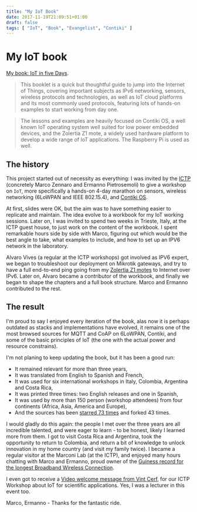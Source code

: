 ```yaml
---
title: "My IoT Book"
date: 2017-11-19T21:09:51+01:00
draft: false
tags: [ "IoT", "Book", "Evangelist", "Contiki" ]
---
```


# My IoT book

[My book: IoT in five Days](https://github.com/alignan/IPv6-WSN-book).

>This booklet is a quick but thoughtful guide to jump into the Internet of Things, covering important subjects as IPv6 networking, sensors, wireless protocols and technologies, as well as IoT cloud platforms and its most commonly used protocols, featuring lots of hands-on examples to start working from day one.

>The lessons and examples are heavily focused on Contiki OS, a well known IoT operating system well suited for low power embedded devices, and the Zolertia Z1 mote, a widely used hardware platform to develop a wide range of IoT applications. The Raspberry Pi is used as well.

## The history

This project started out of necessity as everything: I was invited by the [ICTP](https://www.ictp.it) (concretely Marco Zennaro and Ermanno Pietrosemoli) to give a workshop on `IoT`, more specifically a hands-on 4-day marathon on sensors, wireless networking (6LoWPAN and IEEE 802.15.4), and [Contiki OS](http://www.contiki-os.org).

At first, slides were OK, but the aim was to have something easier to replicate and maintain.  The idea evolve to a workbook for my IoT working sessions.  Later on, I was invited to spend two weeks in Trieste, Italy, at the ICTP guest house, to just work on the content of the workbook.  I spent remarkable hours side by side with Marco, figuring out which would be the best angle to take, what examples to include, and how to set up an IPV6 network in the laboratory.

Alvaro Vives (a regular at the ICTP workshops) got involved as IPV6 expert, we began to troubleshoot our deployment on Mikrotik gateways, and try to have a full end-to-end ping going from my [Zolertia Z1 motes](https://github.com/Zolertia/Resources/wiki/The-Z1-mote) to Internet over IPv6.  Later on, Alvaro became a contributor of the workbook, and finally we began to shape the chapters and a full book structure.  Marco and Ermanno contributed to the rest.

## The result

I'm proud to say I enjoyed every iteration of the book, alas now it is perhaps outdated as stacks and implementations have evolved, it remains one of the most browsed sources for MQTT and CoAP on 6LoWPAN, Contiki, and some of the basic principles of IoT (the one with the actual power and resource constrains).

I'm not planing to keep updating the book, but it has been a good run:

* It remained relevant for more than three years,
* It was translated from English to Spanish and French,
* It was used for six international workshops in Italy, Colombia, Argentina and Costa Rica,
* It was printed three times: two English releases and one in Spanish,
* It was used by more than 150 person (workshop attendees) from four continents (Africa, Asia, America and Europe),
* And the sources has been [starred 73 times](https://github.com/marcozennaro/IPv6-WSN-book/stargazers) and forked 43 times.

I would gladly do this again: the people I met over the three years are all incredible talented, and were eager to learn - to be honest, likely I learned more from them.  I got to visit Costa Rica and Argentina, took the opportunity to return to Colombia, and return a bit of knowledge to unlock innovation in my home country (and visit my family twice).  I became a regular visitor at the Marconi Lab (at the ICTP), and enjoyed many hours chatting with Marco and Ermanno, proud owner of the [Guiness record for the longest Broadband Wireless Connection](http://www.guinnessworldrecords.com/world-records/longest-broadband-wireless-connection).

I even got to receive a [Video welcome message from Vint Cerf](https://www.youtube.com/watch?v=MsKvJzt1YA0), for our ICTP Workshop about IoT for scientific applications.  Yes, I was a lecturer in this event too.

Marco, Ermanno - Thanks for the fantastic ride.